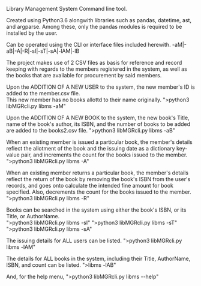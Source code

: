 Library Management System Command line tool.

Created using Python3.6 alongwith libraries such as pandas, datetime, ast, and argparse. Among these, only the pandas modules is required to be installed by the user.

Can be operated using the CLI or interface files included herewith.
-aM|-aB|-A|-R|-sI|-sT|-sA|-lAM|-lB

The project makes use of 2 CSV files as basis for reference and record keeping with regards to the members registered in the system, as well as the books that are available for procurement by said members.  


Upon the ADDITION OF A NEW USER to the system, the new member's ID is added to the member.csv file.  
This new member has no books allottd to their name originally.
          ">python3 libMGRcli.py libms -aM"

Upon the ADDITION OF A NEW BOOK to the system, the new book's Title, name of the book's author, its ISBN, and the number of books to be added are added to the books2.csv file.
          ">python3 libMGRcli.py libms -aB"
  
When an existing member is issued a particular book, the member's details reflect the allotment of the book and the issuing date as a dictionary key-value pair, and increments the count for the books issued to the member.
          ">python3 libMGRcli.py libms -A"

When an existing member returns a particular book, the member's details reflect the return of the book by removing the book's ISBN from the user's records, and goes onto calculate the intended fine amount for book specified. Also, decrements the count for the books issued to the member.  
          ">python3 libMGRcli.py libms -R"
  
Books can be searched in the system using either the book's ISBN, or its Title, or AuthorName.  
          ">python3 libMGRcli.py libms -sI"
          ">python3 libMGRcli.py libms -sT"
          ">python3 libMGRcli.py libms -sA"
          
The issuing details for ALL users can be listed.
          ">python3 libMGRcli.py libms -lAM"

The details for ALL books in the system, including their Title, AuthorName, ISBN, and count can be listed.
          ">libms -lAB"
          
And, for the help menu,
          ">python3 libMGRcli.py libms --help"
